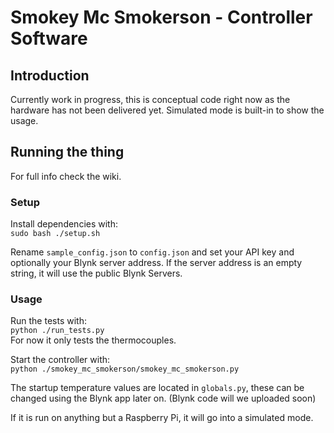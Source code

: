 # Smokey Mc Smokerson - Controller Software

## Introduction

Currently work in progress, this is conceptual code right now as the hardware has not been delivered yet. Simulated mode is built-in to show the usage.

## Running the thing

For full info check the wiki.

### Setup

Install dependencies with:  
`sudo bash ./setup.sh`

Rename `sample_config.json` to `config.json` and set your API key and optionally your Blynk server address. If the server address is an empty string, it will use the public Blynk Servers.

### Usage

Run the tests with:  
`python ./run_tests.py`  
For now it only tests the thermocouples.

Start the controller with:  
`python ./smokey_mc_smokerson/smokey_mc_smokerson.py`  

The startup temperature values are located in `globals.py`, these can be changed using the Blynk app later on. (Blynk code will we uploaded soon)  

If it is run on anything but a Raspberry Pi, it will go into a simulated mode.